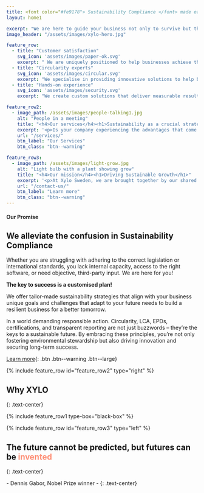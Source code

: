 ```yaml
---
title: <font color="#fe9178"> Sustainability Compliance </font> made easier
layout: home1

excerpt: "We are here to guide your business not only to survive but thrive in the new green economy."
image_header: "/assets/images/xylo-hero.jpg"

feature_row:
  - title: "Customer satisfaction"
    svg_icon: 'assets/images/paper-ok.svg'
    excerpt: " We are uniquely positioned to help businesses achieve their sustainability goals. With our extensive expertise and knowledge, we can help you effectively report on your sustainability performance, manage risks, and create value for your stakeholders."
  - title: "Circularity experts"
    svg_icon: 'assets/images/circular.svg'
    excerpt: "We specialise in providing innovative solutions to help businesses transition to a circular economy. Our team of experts works closely with you to understand your unique challenges and tailor solutions that help you achieve your sustainability goals."
  - title: "Hands-on experience"
    svg_icon: 'assets/images/security.svg'
    excerpt: "We create custom solutions that deliver measurable results. Our services are tailored to meet the unique needs of each client, and we work closely with them to develop sustainable strategies that align with their values and business objectives."

feature_row2:
  - image_path: /assets/images/people-talking1.jpg
    alt: "People in a meeting"
    title: "<h4>Our services</h4><h1>Sustainability as a crucial strategy for business success</h1>"
    excerpt: '<p>Is your company experiencing the advantages that come with incorporating sustainability into its practices? </p><p>At Xylo Sweden, we firmly believe that sustainability is not only a moral obligattion but also a strategic business imperative. Companies that embrace sustainability are better equipped to meet the challenges of the future, build stronger relationships with their stakeholders, and create value for their shareholders.</p>'
    url: "/services/"
    btn_label: "Our Services"
    btn_class: "btn--warning"

feature_row3:
  - image_path: /assets/images/light-grow.jpg
    alt: "Light bulb with a plant showing grow"
    title: "<h4>Our mission</h4><h1>Driving Sustainable Growth</h1>"
    excerpt: '<p>At Xylo Sweden, we are brought together by our shared passion for circularity. We believe that businesses can make a positive impact on the planet while also thriving financially, and we are committed to guiding them do so.</p><p>>We guide companies from different industries in their sustainability transition to improve profitability and competitiveness.</p><p>Through our innovative projects, we bridge the knowledge gap between different industries and maximise their sustainability contribution.</p>'
    url: "/contact-us/"
    btn_label: "Learn more"
    btn_class: "btn--warning"
---
```


#### Our Promise

## We alleviate the confusion in Sustainability Compliance

Whether you are struggling with adhering to the correct legislation or international standards, you lack internal capacity, access to the right software, or need objective, third-party input. We are here for you!

**The key to success is a customised plan!**

We offer tailor-made sustainability strategies that align with your business unique goals and challenges that adapt to your future needs to build a resilient business for a better tomorrow.

In a world demanding responsible action. Circularity, LCA, EPDs, certifications, and transparent reporting are not just buzzwords – they’re the keys to a sustainable future. By embracing these principles, you’re not only fostering environmental stewardship but also driving innovation and securing long-term success.

[Learn more](/contact-us/){: .btn .btn--warning .btn--large}

{% include feature_row id="feature_row2" type="right" %}

## Why XYLO
{: .text-center}

{% include feature_row1 type-box="black-box" %}

{% include feature_row id="feature_row3" type="left" %}


## The future cannot be predicted, but futures can be <font color="#fe9178">invented </font>
{: .text-center}

\- Dennis Gabor, Nobel Prize winner -
{: .text-center}

